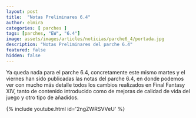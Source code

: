 ```yaml
---
layout: post
title:  "Notas Preliminares 6.4"
author: elmira
categories: [ parches ]
tags: [parches, "EW", "6.4"]
image: assets/images/articles/noticias/parche6_4/portada.jpg
description: "Notas Preliminares del parche 6.4"
featured: false
hidden: false
---
```

Ya queda nada para el parche 6.4, concretamente este mismo martes y el viernes han sido publicadas las notas del parche 6.4, en donde podemos ver con mucho más detalle todos los cambios realizados en Final Fantasy XIV, tanto de contenido introducido como de mejoras de calidad de vida del juego y otro tipo de añadidos.

{% include youtube.html id='2ngZWRSVVeU' %}